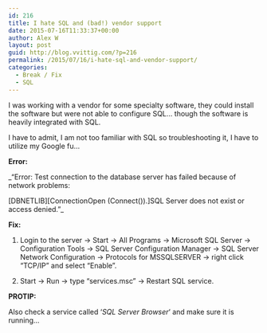```yaml
---
id: 216
title: I hate SQL and (bad!) vendor support
date: 2015-07-16T11:33:37+00:00
author: Alex W
layout: post
guid: http://blog.vvittig.com/?p=216
permalink: /2015/07/16/i-hate-sql-and-vendor-support/
categories:
  - Break / Fix
  - SQL
---
```

I was working with a vendor for some specialty software, they could install the software but were not able to configure SQL&#8230; though the software is heavily integrated with SQL.

I have to admit, I am not too familiar with SQL so troubleshooting it, I have to utilize my Google fu&#8230;

**Error:**

_&#8220;Error: Test connection to the database server has failed because of network problems:
  
\[DBNETLIB\]\[ConnectionOpen (Connect()).\]SQL Server does not exist or access denied.&#8221;_

**Fix:**

1. Login to the server -> Start -> All Programs -> Microsoft SQL Server -> Configuration Tools -> SQL Server Configuration Manager -> SQL Server Network Configuration -> Protocols for MSSQLSERVER -> right click “TCP/IP” and select “Enable”.

2. Start -> Run -> type “services.msc” -> Restart SQL service.

**PROTIP:**
  
Also check a service called &#8216;_SQL Server Browser_&#8216; and make sure it is running&#8230;

&nbsp;